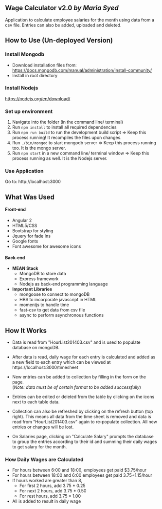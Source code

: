 ## Wage Calculator v2.0 *by Maria Syed*

Application to calculate employee salaries for the month using data from a csv file. Entries can also be added, uploaded and deleted.  

## How to Use (Un-deployed Version)
### Install Mongodb
* Download installation files from: https://docs.mongodb.com/manual/administration/install-community/
* Install in root directory

### Install Nodejs
https://nodejs.org/en/download/

### Set up environment
1. Navigate into the folder (in the command line/ terminal)
2. Run `npm install` to install all required dependencies
3. Run `npm run build` to run the development build script => Keep this process running! It recompiles the files upon changes.
4. Run `./bin/mongod` to start mongodb server => Keep this process running too. It is the mongo server.
5. Run `npm start` in a new command line/ terminal window => Keep this process running as well. It is the Nodejs server.

### Use Application
Go to: http://localhost:3000

## What Was Used

#### Front-end
* Angular 2
* HTML5/CSS
* Bootstrap for styling
* Jquery for fade Ins
* Google fonts
* Font awesome for awesome icons

#### Back-end
* **MEAN Stack**
    * MongoDB to store data
    * Express framework
    * Nodejs as back-end programming language
* **Important Libraries**
    * mongoose to connect to mongoDB
    * HBS to incorporate javascript in HTML
    * momentjs to handle time
    * fast-csv to get data from csv file
    * async to perform asynchronous functions

## How It Works

* Data is read from "HourList201403.csv" and is used to populate database on mongoDB.     

* After data is read, daily wage for each entry is calculated and added as a new field to each entry which can be viewed at https://localhost:3000/timesheet

* New entries can be added to collection by filling in the form on the page.  
(*Note: data must be of certain format to be added successfully*)

* Entries can be edited or deleted from the table by clicking on the icons next to each table data.

* Collection can also be refreshed by clicking on the refresh button (top right). This means all data from the time sheet is removed and data is read from "HourList201403.csv" again to re-populate collection. All new entries or changes will be
 lost.

* On Salaries page, clicking on "Calculate Salary" prompts the database to group the entries according to their id and summing their daily wages to get salary for the month.

### How Daily Wages are Calculated

* For hours between 6:00 and 18:00, employees get paid $3.75/hour
* For hours between 18:00 and 6:00 employees get paid $3.75+$1.15/hour
* If hours worked are greater than 8,
    * For first 2 hours, add 3.75 * 0.25
    * For next 2 hours, add 3.75 * 0.50
    * For rest hours, add 3.75 * 1.00
* All is added to result in daily wage
